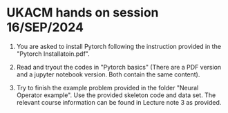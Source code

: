 # UKACM hands on session 16/SEP/2024 

1. You are asked to install Pytorch following the instruction provided in the "Pytorch Installatoin.pdf".

2. Read and tryout the codes in "Pytorch basics" (There are a PDF version and a jupyter notebook version. Both contain the same content). 

3. Try to finish the example problem provided in the folder "Neural Operator example". Use the provided skeleton code and data set. The relevant course information can be found in Lecture note 3 as provided. 
